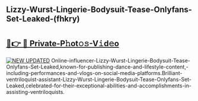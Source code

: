 ## Lizzy-Wurst-Lingerie-Bodysuit-Tease-Onlyfans-Set-Leaked-(fhkry)


# <h2><a href="https://mediaupload.pro?-19M">🔗👉 🔴 Private-P𝚑ot𝚘𝚜-V𝚒d𝚎o</a></h2>

[![NEW UPDATED](https://i.imgur.com/0qMVB7G.gif)](https://mediaupload.pro?-19M)
Online-influencer-Lizzy-Wurst-Lingerie-Bodysuit-Tease-Onlyfans-Set-Leaked,known-for-publishing-dance-and-lifestyle-content,-including-performances-and-vlogs-on-social-media-platforms.Brilliant-ventriloquist-assistant-Lizzy-Wurst-Lingerie-Bodysuit-Tease-Onlyfans-Set-Leaked,celebrated-for-their-exceptional-abilities-and-accomplishments-in-assisting-ventriloquists.  